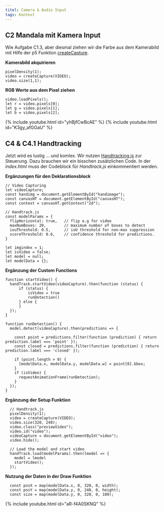 ```yaml
---
titel: Camera & Audio Input
tags: Kontext
---
```


## C2 Mandala mit Kamera Input
Wie Aufgabe C1.3, aber diesmal ziehen wir die Farbe aus dem Kamerabild mit Hilfe der p5 Funktion [createCapture](https://p5js.org/reference/#/p5/createCapture).

**Kamerabild akquirieren**

```
pixelDensity(1);
video = createCapture(VIDEO);
video.size(1,1);
```

**RGB Werte aus dem Pixel ziehen**

```
video.loadPixels();
let r = video.pixels[0]; 
let g = video.pixels[1];
let b = video.pixels[2];
```

{% include youtube.html id="yhBjfCwBcAE" %}
{% include youtube.html id="K3gy_afGGaU" %}

## C4 & C4.1 Handtracking
Jetzt wird es lustig … und komlex. Wir nutzen [Handtracking.js](https://github.com/victordibia/handtrack.js/) zur Steuerung. Dazu brauchen wir ein bisschen zusätzlichen Code. In der *ìndex.html* muss der Codeblock für *Handtrack.js* einkommentiert werden.

**Ergänzungen für den Deklarationsblock**
```
// Video Capturing
let videoCapture;
const handimg = document.getElementById("handimage");
const canvasHT = document.getElementById("canvasHT");
const context = canvasHT.getContext("2d");

// Handtrack.js
const modelParams = {
  flipHorizontal: true,   // flip e.g for video  
  maxNumBoxes: 20,        // maximum number of boxes to detect
  iouThreshold: 0.5,      // ioU threshold for non-max suppression
  scoreThreshold: 0.6,    // confidence threshold for predictions.
}

let imgindex = 1;
let isVideo = false;
let model = null;
let modelData = {};
```

**Ergänzung der Custom Functions**
```
function startVideo() {
  handTrack.startVideo(videoCapture).then(function (status) {
      if (status) {
          isVideo = true
          runDetection()
      } else {
      }
  });
}

function runDetection() {
  model.detect(videoCapture).then(predictions => {
    
    const point = predictions.filter(function (prediction) { return prediction.label === 'point' });
    const closed = predictions.filter(function (prediction) { return prediction.label === 'closed' });
    
    if (point.length > 0) {
      [modelData.x, modelData.y, modelData.w] = point[0].bbox;
    }
    if (isVideo) {
      requestAnimationFrame(runDetection);
    }
  });
}
```

**Ergänzung der Setup Funktion**
```
  // Handtrack.js
  pixelDensity(1);
  video = createCapture(VIDEO);
  video.size(320, 240);
  video.class("previewVideo");
  video.id("video");
  videoCapture = document.getElementById("video");
  video.hide();
  
  // Load the model and start video
  handTrack.load(modelParams).then(lmodel => {
    model = lmodel
    startVideo();
  });
```

**Nutzung der Daten in der Draw Funktion**
```
  const posX = map(modelData.x, 0, 320, 0, width);
  const posY = map(modelData.y, 0, 240, 0, height);
  const size = map(modelData.y, 0, 320, 0, 100);
```
{% include youtube.html id="aR-f4A0SKNQ" %}
